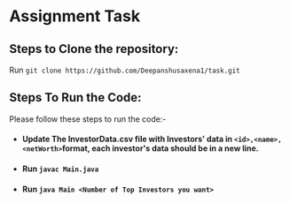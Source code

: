 # Assignment Task

## Steps to Clone the repository:
Run `git clone https://github.com/Deepanshusaxena1/task.git`

## Steps To Run the Code:
Please follow these steps to run the code:-

 - #### Update The InvestorData.csv file with Investors' data in `<id>,<name>,<netWorth>`format, each investor's data should be in a new line. 
 - ####  Run `javac Main.java`
 - #### Run `java Main <Number of Top Investors you want>`
